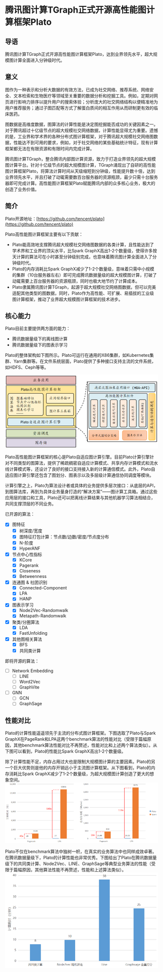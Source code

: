 # 腾讯图计算TGraph正式开源高性能图计算框架Plato

## 导语

腾讯图计算TGraph正式开源高性能图计算框架Plato，达到业界领先水平，超大规模图计算全面进入分钟级时代。

## 意义

图作为一种表示和分析大数据的有效方法，已成为社交网络、推荐系统、网络安全、文本检索和生物医疗等领域至关重要的数据分析和挖掘工具。例如，定期对网页进行影响力排序以提升用户的搜索体验；分析庞大的社交网络结构以便精准地为用户推荐服务；通过子图匹配等方式了解蛋白质间的相互作用从而研制更有效的临床医药。

图数据是高维度数据，图算法的计算性能是决定图挖掘能否成功的关键因素之一。对于腾讯超过十亿级节点的超大规模社交网络数据，计算性能显得尤为重要。遗憾的是，工业界和学术界的各种分布式图计算框架，对于腾讯超大规模社交网络图数据，性能达不到可用的要求，例如，对于社交网络的某些基础统计特征，现有计算框架都无法在有限资源和有限时间内完成计算。

腾讯图计算TGraph，整合腾讯内部图计算资源，致力于打造业界领先的超大规模图计算平台。针对十亿级节点的超大规模图计算，TGraph涌现出了自研的高性能图计算框架Plato，将算法计算时间从天级缩短到分钟级，性能提升数十倍，达到业界领先水平，并且打破了动辄需要数百台服务器的资源瓶颈，最少只需十台服务器即可完成计算。高性能图计算框架Plato赋能腾讯内部的众多核心业务，极大的创造了业务价值。

## 简介

Plato开源地址：[https://github.com/tencent/plato](https://github.com/tencent/plato)

Plato高性能图计算框架主要有以下贡献：
- Plato能高效地支撑腾讯超大规模社交网络图数据的各类计算，且性能达到了学术界和工业界的顶尖水平，比Spark GraphX高出1-2个数量级，使得许多按天计算的算法可在小时甚至分钟级别完成，也意味着腾讯图计算全面进入了分钟级时代。
- Plato的内存消耗比Spark GraphX减少了1-2个数量级，意味着只需中小规模的集群（10台服务器左右）即可完成腾讯数据量级的超大规模图计算，打破了动辄需要上百台服务器的资源瓶颈，同时也极大地节约了计算成本。
- Plato隶属腾讯图计算TGraph，起源于超大规模社交网络图数据，但可以完美适配其他类型的图数据，同时，Plato作为高性能、可扩展、易插拔的工业级图计算框架，推动了业界超大规模图计算框架的技术进步。

## 核心能力

Plato目前主要提供两方面的能力：

- 腾讯数据量级下的离线图计算
- 腾讯数据量级下的图表示学习

Plato的整体架构如下图所示。Plato可运行在通用的X86集群，如Kubernetes集群、Yarn集群等。在文件系统层面，Plato提供了多种接口支持主流的文件系统，如HDFS、Ceph等等。

![plato架构图](images/plato.png)

Plato高性能图计算框架的核心是Plato自适应图计算引擎。目前Plato计算引擎针对不同类型的图算法，提供了稀疏稠密自适应计算模式、共享内存计算模式和流水线计算模式等，还设计了良好的接口支持接入新的计算通信模式。此外，Plato自适应图计算引擎还包含了图划分、图表示以及多层级计算通信协同调度等模块。

计算引擎之上，Plato为算法设计者或具体的业务提供多层次接口：从底层的API，到图算法库，再到为具体业务量身打造的“解决方案”——图计算工具箱。通过这些应用层的接口和工具，Plato还可以把离线计算结果与其他机器学习算法相结合，共同支撑顶层的不同业务。


已开源的算法：

- [x] 图特征
  + [x] 树深度/宽度
  + [x] 图特征打包计算：节点数/边数/密度/节点度分布
  + [x] N-阶度
  + [x] HyperANF
- [x] 节点中心性指标
  + [x] KCore
  + [x] Pagerank
  + [x] Closeness
  + [x] Betweenness
- [x] 连通图 & 社团识别
  + [x] Connected-Component
  + [x] LPA
  + [x] HANP
- [x] 图表示学习
  + [x] Node2Vec-Randomwalk
  + [x] Metapath-Randomwalk
- [x] 聚类/分圈算法
  + [x] LDA
  + [x] FastUnfolding
- [x] 其他图相关算法
  + [x] BFS
  + [x] 共同类计算

即将开源的算法：

- [ ] Network Embedding
  + [ ] LINE
  + [ ] Word2Vec
  + [ ] GraphVite
- [ ] GNN
  + [ ] GCN
  + [ ] GraphSage

## 性能对比

Plato的计算性能遥遥领先于主流的分布式图计算框架。下图选取了Plato与Spark GraphX在PageRank和LPA这两个benchmark算法的性能对比（受限于篇幅原因，其他benchmark算法性能对比不再赘述，性能对比和上述两个算法类似）。从下图可以看到，Plato的性能比Spark GraphX高出1-2个数量级。

除了计算性能不足，内存占用过大也是限制大规模图计算的主要因素。Plato的另一个巨大优势则是他的内存开销远小于主流图计算框架。从下图看到，Plato的内存消耗比Spark GraphX减少了1-2个数量级，为超大规模图计算创造了更大的想象空间。
![perf-sparkx](images/performance-sparkx.png)

Plato不仅在benchmark算法中独树一帜，在真实的业务算法中也同样成效卓著。在腾讯数据量级下，Plato的计算性能也非常优秀。下图给出了Plato在腾讯数据量级下的共同类计算、Node2Vec、LINE、GraphSage等典型业务算法的性能（受限于篇幅原因，其他算法性能不再赘述，性能和上述算法类似）。
![perf](images/performance.png)

